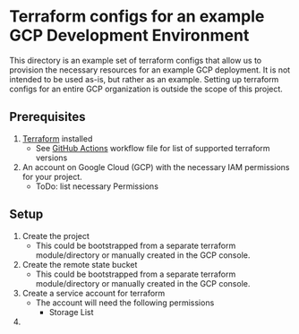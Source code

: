 # Terraform configs for an example GCP Development Environment

This directory is an example set of terraform configs that allow us to provision the necessary resources for an example GCP deployment. It is not intended to be used as-is, but rather as an example. Setting up terraform configs for an entire GCP organization is outside the scope of this project.

## Prerequisites

1. [Terraform](https://www.terraform.io/downloads.html) installed
   - See [GitHub Actions](/.github/workflows) workflow file for list of supported terraform versions
2. An account on Google Cloud (GCP) with the necessary IAM permissions for your project.
   - ToDo: list necessary Permissions

## Setup

1. Create the project
   - This could be bootstrapped from a separate terraform module/directory or manually created in the GCP console.
2. Create the remote state bucket
   - This could be bootstrapped from a separate terraform module/directory or manually created in the GCP console.
3. Create a service account for terraform
   - The account will need the following permissions
     - Storage List
4.
